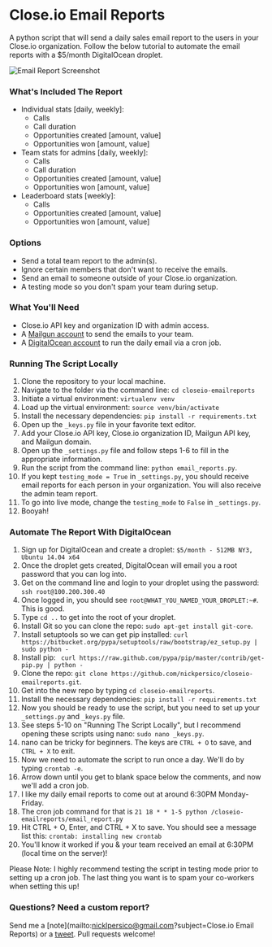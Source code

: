 Close.io Email Reports
===============

A python script that will send a daily sales email report to the users in your Close.io organization. Follow the below tutorial to automate the email reports with a $5/month DigitalOcean droplet.

![Email Report Screenshot](https://raw.githubusercontent.com/nickpersico/closeio-emailreports/master/templates/img/email_screenshot.png)

### What's Included The Report

* Individual stats [daily, weekly]:
	* Calls
	* Call duration
	* Opportunities created [amount, value]
	* Opportunities won [amount, value]
* Team stats for admins [daily, weekly]:
	* Calls
	* Call duration
	* Opportunities created [amount, value]
	* Opportunities won [amount, value]
* Leaderboard stats [weekly]:
	* Calls
	* Opportunities created [amount, value]
	* Opportunities won [amount, value]

### Options

* Send a total team report to the admin(s).
* Ignore certain members that don't want to receive the emails.
* Send an email to someone outside of your Close.io organization.
* A testing mode so you don't spam your team during setup.

### What You'll Need

* Close.io API key and organization ID with admin access.
* A [Mailgun account](https://mailgun.com/signup) to send the emails to your team.
* A [DigitalOcean account](https://www.digitalocean.com/?refcode=f6819c14de70) to run the daily email via a cron job.

### Running The Script Locally

1. Clone the repository to your local machine.
2. Navigate to the folder via the command line: `cd closeio-emailreports`
3. Initiate a virtual environment: `virtualenv venv`
4. Load up the virtual environment: `source venv/bin/activate`
4. Install the necessary dependencies: `pip install -r requirements.txt`
5. Open up the `_keys.py` file in your favorite text editor.
6. Add your Close.io API key, Close.io organization ID, Mailgun API key, and Mailgun domain.
7. Open up the `_settings.py` file and follow steps 1-6 to fill in the appropriate information.
8. Run the script from the command line: `python email_reports.py`.
9. If you kept `testing_mode = True` in `_settings.py`, you should receive email reports for each person in your organization. You will also receive the admin team report.
10. To go into live mode, change the `testing_mode` to `False` in `_settings.py`.
11. Booyah!

### Automate The Report With DigitalOcean

1. Sign up for DigitalOcean and create a droplet: `$5/month - 512MB NY3, Ubuntu 14.04 x64`
2. Once the droplet gets created, DigitalOcean will email you a root password that you can log into.
3. Get on the command line and login to your droplet using the password: `ssh root@100.200.300.40`
4. Once logged in, you should see `root@WHAT_YOU_NAMED_YOUR_DROPLET:~#`. This is good.
5. Type `cd ..` to get into the root of your droplet.
6. Install Git so you can clone the repo: `sudo apt-get install git-core`.
7. Install setuptools so we can get pip installed: `curl https://bitbucket.org/pypa/setuptools/raw/bootstrap/ez_setup.py | sudo python -`
8. Install pip: ` curl https://raw.github.com/pypa/pip/master/contrib/get-pip.py | python -`
9. Clone the repo: `git clone https://github.com/nickpersico/closeio-emailreports.git`.
10. Get into the new repo by typing `cd closeio-emailreports`.
11. Install the necessary dependencies: `pip install -r requirements.txt`
12. Now you should be ready to use the script, but you need to set up your `_settings.py` and `_keys.py` file.
13. See steps 5-10 on "Running The Script Locally", but I recommend opening these scripts using nano: `sudo nano _keys.py`.
14. nano can be tricky for beginners. The keys are `CTRL + O` to save, and `CTRL + X` to exit.
15. Now we need to automate the script to run once a day. We'll do by typing `crontab -e`.
16. Arrow down until you get to blank space below the comments, and now we'll add a cron job.
17. I like my daily email reports to come out at around 6:30PM Monday-Friday.
18. The cron job command for that is `21 18 * * 1-5 python /closeio-emailreports/email_report.py`
19. Hit CTRL + O, Enter, and CTRL + X to save. You should see a message list this: `crontab: installing new crontab`
20. You'll know it worked if you & your team received an email at 6:30PM (local time on the server)!

Please Note: I highly recommend testing the script in testing mode prior to setting up a cron job. The last thing you want is to spam your co-workers when setting this up!

### Questions? Need a custom report?

Send me a [note](mailto:nicklpersico@gmail.com?subject=Close.io Email Reports) or a [tweet](https://www.twitter.com/@NickPersico). Pull requests welcome!